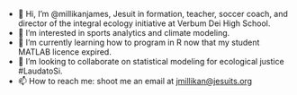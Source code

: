 - 👋 Hi, I’m @millikanjames, Jesuit in formation, teacher, soccer coach, and director of the integral ecology initiative at Verbum Dei High School.
- 👀 I’m interested in sports analytics and climate modeling.
- 🌱 I’m currently learning how to program in R now that my student MATLAB licence expired.
- 💞️ I’m looking to collaborate on statistical modeling for ecological justice #LaudatoSi.
- 📫 How to reach me: shoot me an email at jmillikan@jesuits.org

<!---
millikanjames/millikanjames is a ✨ special ✨ repository because its `README.md` (this file) appears on your GitHub profile.
You can click the Preview link to take a look at your changes.
--->

